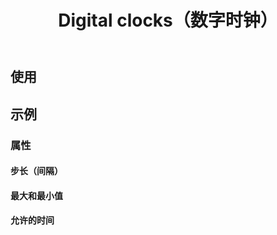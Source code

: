 ﻿---
title: Digital clocks（数字时钟）
desc: "**MDigitalClock** 组件允许用户在没有任何输入或弹出模式的情况下选择时间"
related:
  - /blazor/components/date-pickers
  - /blazor/components/time-pickers
  - /blazor/components/date-pickers-month
---

## 使用

<digital-clocks-usage></digital-clocks-usage>

## 示例

### 属性

#### 步长（间隔）

<masa-example file="Examples.components.digital_clocks.Step"></masa-example>

#### 最大和最小值

<masa-example file="Examples.components.digital_clocks.MinMax"></masa-example>

#### 允许的时间

<masa-example file="Examples.components.digital_clocks.AllowedTimes"></masa-example>
